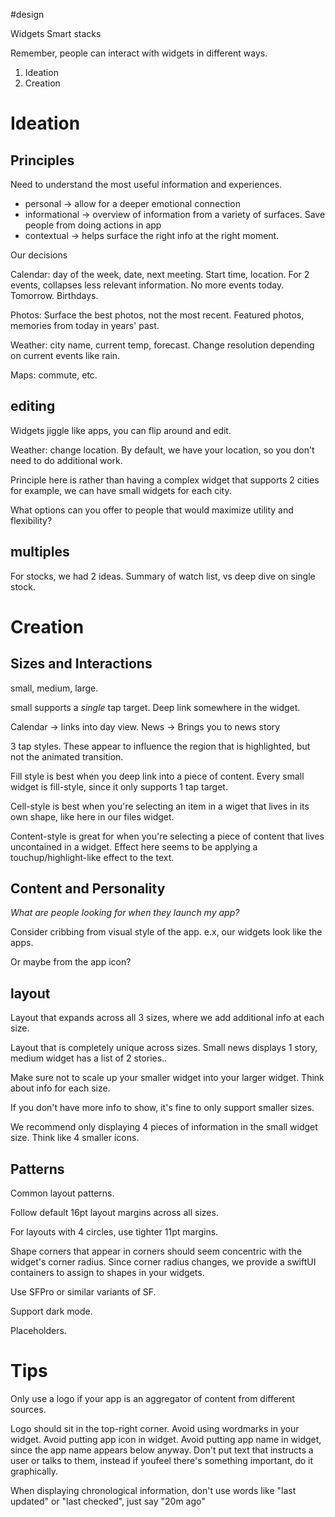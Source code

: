 #design

Widgets
Smart stacks

Remember, people can interact with widgets in different ways.

1.  Ideation
2.  Creation

# Ideation
## Principles
Need to understand the most useful information and experiences.
* personal -> allow for a deeper emotional connection
* informational -> overview of information from a variety of surfaces.  Save people from doing actions in app
* contextual -> helps surface the right info at the right moment.

Our decisions

Calendar: day of the week, date, next meeting.  Start time, location.  For 2 events, collapses less relevant information.  No more events today.  Tomorrow.  Birthdays.

Photos: Surface the best photos, not the most recent.  Featured photos, memories from today in years' past.

Weather: city name, current temp, forecast.  Change resolution depending on current events like rain.

Maps: commute, etc.

## editing
Widgets jiggle like apps, you can flip around and edit.

Weather: change location.  By default, we have your location, so you don't need to do additional work.

Principle here is rather than having a complex widget that supports 2 cities for example, we can have small widgets for each city.  

What options can you offer to people that would maximize utility and flexibility?

## multiples

For stocks, we had 2 ideas.  Summary of watch list, vs deep dive on single stock.

# Creation
## Sizes and Interactions
small, medium, large.

small supports a *single* tap target.  Deep link somewhere in the widget.

Calendar -> links into day view.
News -> Brings you to news story

3 tap styles.  These appear to influence the region that is highlighted, but not the animated transition.

Fill style is best when you deep link into a piece of content.  Every small widget is fill-style, since it only supports 1 tap target.

Cell-style is best when you're selecting an item in a wiget that lives in its own shape, like here in our files widget.

Content-style is great for when you're selecting a piece of content that lives uncontained in a widget.  Effect here seems to be applying a touchup/highlight-like effect to the text.

## Content and Personality
*What are people looking for when they launch my app?*

Consider cribbing from visual style of the app.  e.x, our widgets look like the apps.

Or maybe from the app icon?  

## layout
Layout that expands across all 3 sizes, where we add additional info at each size.

Layout that is completely unique across sizes.  Small news displays 1 story, medium widget has a list of 2 stories..

Make sure not to scale up your smaller widget into your larger widget.  Think about info for each size.

If you don't have more info to show, it's fine to only support smaller sizes.

We recommend only displaying 4 pieces of information in the small widget size.  Think like 4 smaller icons.

## Patterns
Common layout patterns.

Follow default 16pt layout margins across all sizes.  

For layouts with 4 circles, use tighter 11pt margins.

Shape corners that appear in corners should seem concentric with the widget's corner radius.  Since corner radius changes, we provide a swiftUI containers to assign to shapes in your widgets.

Use SFPro or similar variants of SF.

Support dark mode.

Placeholders.

# Tips
Only use a logo if your app is an aggregator of content from different sources.

Logo should sit in the top-right corner.  Avoid using wordmarks in your widget.
Avoid putting app icon in widget.
Avoid putting app name in widget, since the app name appears below anyway.
Don't put text that instructs a user or talks to them, instead if youfeel there's something important, do it graphically.

When displaying chronological information, don't use words like "last updated" or "last checked", just say "20m ago"





